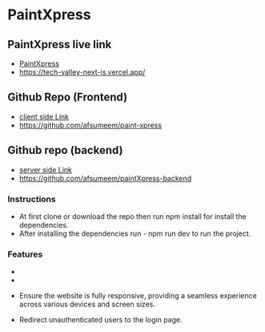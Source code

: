# PaintXpress

## PaintXpress live link

- [PaintXpress](https://tech-valley-next-js.vercel.app/)
- https://tech-valley-next-js.vercel.app/

## Github Repo (Frontend)

- [client side Link](https://github.com/afsumeem/paint-xpress)
- https://github.com/afsumeem/paint-xpress

## Github repo (backend)

- [server side Link](https://github.com/afsumeem/paintXpress-backend)
- https://github.com/afsumeem/paintXpress-backend

### Instructions

- At first clone or download the repo then run npm install for install the dependencies.
- After installing the dependencies run - npm run dev to run the project.

### Features

-
-
- Ensure the website is fully responsive, providing a seamless experience across various devices and screen sizes.

- Redirect unauthenticated users to the login page.
